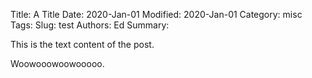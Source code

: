 Title: A Title
Date: 2020-Jan-01
Modified: 2020-Jan-01
Category: misc
Tags:
Slug: test
Authors: Ed
Summary:

This is the text content of the post.

Woowooowoowooooo.
